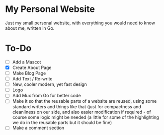 # My Personal Website

Just my small personal website, with everything you would need to know about me, written in Go.

# To-Do

- [ ] Add a Mascot
- [x] Create About Page
- [ ] Make Blog Page
- [ ] Add Text / Re-write
- [ ] New, cooler modern, yet fast design
- [ ] Logo
- [ ] Add Mux from Go for better code
- [ ] Make it so that the reusable parts of a website are reused, using some standard writers and things like that (just for compactness and cleanliness on our side, and also easier modification if required - of course some logic might be needed (a little for some of the highlighting we do in the reusable parts but it should be fine)
- [ ] Make a comment section
